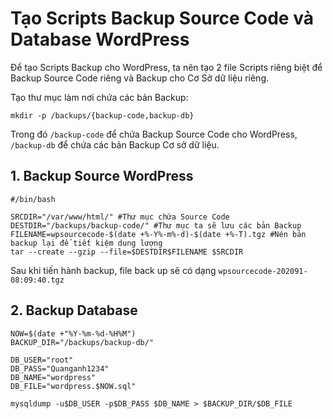 # Tạo Scripts Backup Source Code và Database WordPress

Để tạo Scripts Backup cho WordPress, ta nên tạo 2 file Scripts riêng biệt để Backup Source Code riêng và Backup cho Cơ Sở dữ liệu riêng.

Tạo thư mục làm nơi chứa các bản Backup:

`mkdir -p /backups/{backup-code,backup-db}`

Trong đó `/backup-code` để chứa Backup Source Code cho WordPress, `/backup-db` để chứa các bản Backup Cơ sở dữ liệu.

## 1. Backup Source WordPress

```
#/bin/bash

SRCDIR="/var/www/html/" #Thư mục chứa Source Code
DESTDIR="/backups/backup-code/" #Thư mục ta sẽ lưu các bản Backup
FILENAME=wpsourcecode-$(date +%-Y%-m%-d)-$(date +%-T).tgz #Nén bản backup lại để tiết kiệm dung lượng
tar --create --gzip --file=$DESTDIR$FILENAME $SRCDIR
```

Sau khi tiến hành backup, file back up sẽ có dạng `wpsourcecode-202091-08:09:40.tgz` 

## 2. Backup Database

```
NOW=$(date +"%Y-%m-%d-%H%M")
BACKUP_DIR="/backups/backup-db/"

DB_USER="root"
DB_PASS="Quanganh1234"
DB_NAME="wordpress"
DB_FILE="wordpress.$NOW.sql"

mysqldump -u$DB_USER -p$DB_PASS $DB_NAME > $BACKUP_DIR/$DB_FILE
```